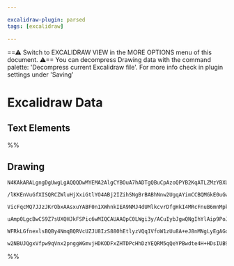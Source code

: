 ```yaml
---

excalidraw-plugin: parsed
tags: [excalidraw]

---
```

==⚠  Switch to EXCALIDRAW VIEW in the MORE OPTIONS menu of this document. ⚠== You can decompress Drawing data with the command palette: 'Decompress current Excalidraw file'. For more info check in plugin settings under 'Saving'


# Excalidraw Data

## Text Elements
%%
## Drawing
```compressed-json
N4KAkARALgngDgUwgLgAQQQDwMYEMA2AlgCYBOuA7hADTgQBuCpAzoQPYB2KqATLZMzYBXUtiRoIACyhQ4zZAHoFAc0JRJQgEYA6bGwC2CgF7N6hbEcK4OCtptbErHALRY8RMpWdx8Q1TdIEfARcZgRmBShcZQUebQB2bQBWGjoghH0EDihmbgBtcDBQMBKIEm4IAFF8AC0AeQBxAGYAORrUkshYRAqoLCgO0sxuZz5CyBgRgEYADgA2ZIBOJvik

/lKKEnVuGfXISQRCZWluHjXxiGtlYO4ABj2IZihSNgBrBABhNnw2UgqAYimCCBQMGkE0uGwr2ULyEHGIXx+fwkz2szDguEC2TBEAAZoR8PgAMqwG4SQQeHFPF7vADqW0kpwe1LeCBJMDJ6Ap5QesOOHHCuTQUwebAx2DUk2Ft3uFxhwjgAEliELUHkALoPXHkTLK7gcISEh6EeFYCq4W442HwgXMVUGo0XMIIYjcJpTeIrRYzb0PRgsdhcNBNP1M

VicFqcMQ7JJzJKrObxAAsxuYABF0n1XWhnkIEA9NMJ4dUMlkcvrDfgHkI4MRcFnuB6mnMpknFomeItFimLkQOK8K47OhAflCXdxcQQwg8+pgBhIrZQACr9Co43GcKBEwhGcS8WXDjfZABiuH0BKlqHOw9nUAAgkRlEH0MFcQNQ6QoOYCA+js/oGKOJ6NkuAmkwepoA6VYXL8RwmgQK5zmuDy4EIUBsAASuEO57rm+a9mBAAShzHPOqBTNoZyFAAv

uAmp0LgcBwCS9Z7sUXQHJkFSPic6wMIQCAUAAQpC0LWgi3y/ACuIybJgwQNgIhYlAip9PoJI0p8knIuggLAvp8mKaQymqRkIlQvKcISUivTkBw6KYmWhlKWWpn6MeBLEqSe6PN8PKFApLnZG5GmsvSxDbGgYylEZJlqaF7zspyvmUnxsWuWpGHCPygqNmlQUqWpdTipKjYyvlxkZRkx6bqe574Je16QOlwVqTV2TbrupwHs1BVuYh96Pv+r7vgFL

WFRkLGfnexlsBQBy4NmqBQRVcUZJU8IzS880hEtlyzVQq1VfoW1zUu8A+eJ8nMNgLyEgAGqcHp8Tdd34AAmtwiw8Lc2hJrccxnHxRhsAY3DsZA9AEHmjY0UdrUZFlVm2qqEBXXxMIkJ1e4/RjpBY30cDcE1ECY8QACybDEAgG24JowRLZO+DTgFZOIlJaAQxAQnfHtpDKBCAAUPDPbwosi/E1CoL9SQAJQ4lhyiGpiFT80LPBNPcvCa1LGtazL8t

w2NBUJQgxVfpw9qVnx2pnggWGmvjHDKODFxZHTDPcHhDzYEQRM5qQeYPBwdte4H+HDsIUB9rh4dG6UdgAFYINgOREiHcCU9TtP0+OaBMyzpSQl+jBLqD+CuzeF0VGEwSp4GQFCE8BjnT0kHW72bBjozU4R6U+ChPe9el+Xg74DR4DUfweIEuE4O0dRQA
```
%%